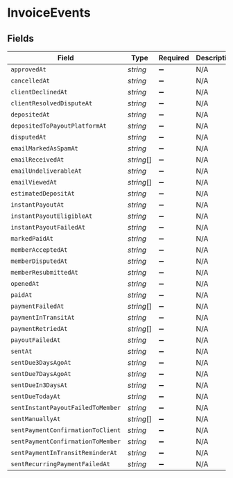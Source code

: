 # InvoiceEvents


## Fields

| Field                             | Type                              | Required                          | Description                       |
| --------------------------------- | --------------------------------- | --------------------------------- | --------------------------------- |
| `approvedAt`                      | *string*                          | :heavy_minus_sign:                | N/A                               |
| `cancelledAt`                     | *string*                          | :heavy_minus_sign:                | N/A                               |
| `clientDeclinedAt`                | *string*                          | :heavy_minus_sign:                | N/A                               |
| `clientResolvedDisputeAt`         | *string*                          | :heavy_minus_sign:                | N/A                               |
| `depositedAt`                     | *string*                          | :heavy_minus_sign:                | N/A                               |
| `depositedToPayoutPlatformAt`     | *string*                          | :heavy_minus_sign:                | N/A                               |
| `disputedAt`                      | *string*                          | :heavy_minus_sign:                | N/A                               |
| `emailMarkedAsSpamAt`             | *string*                          | :heavy_minus_sign:                | N/A                               |
| `emailReceivedAt`                 | *string*[]                        | :heavy_minus_sign:                | N/A                               |
| `emailUndeliverableAt`            | *string*                          | :heavy_minus_sign:                | N/A                               |
| `emailViewedAt`                   | *string*[]                        | :heavy_minus_sign:                | N/A                               |
| `estimatedDepositAt`              | *string*                          | :heavy_minus_sign:                | N/A                               |
| `instantPayoutAt`                 | *string*                          | :heavy_minus_sign:                | N/A                               |
| `instantPayoutEligibleAt`         | *string*                          | :heavy_minus_sign:                | N/A                               |
| `instantPayoutFailedAt`           | *string*                          | :heavy_minus_sign:                | N/A                               |
| `markedPaidAt`                    | *string*                          | :heavy_minus_sign:                | N/A                               |
| `memberAcceptedAt`                | *string*                          | :heavy_minus_sign:                | N/A                               |
| `memberDisputedAt`                | *string*                          | :heavy_minus_sign:                | N/A                               |
| `memberResubmittedAt`             | *string*                          | :heavy_minus_sign:                | N/A                               |
| `openedAt`                        | *string*                          | :heavy_minus_sign:                | N/A                               |
| `paidAt`                          | *string*                          | :heavy_minus_sign:                | N/A                               |
| `paymentFailedAt`                 | *string*[]                        | :heavy_minus_sign:                | N/A                               |
| `paymentInTransitAt`              | *string*                          | :heavy_minus_sign:                | N/A                               |
| `paymentRetriedAt`                | *string*[]                        | :heavy_minus_sign:                | N/A                               |
| `payoutFailedAt`                  | *string*                          | :heavy_minus_sign:                | N/A                               |
| `sentAt`                          | *string*                          | :heavy_minus_sign:                | N/A                               |
| `sentDue3DaysAgoAt`               | *string*                          | :heavy_minus_sign:                | N/A                               |
| `sentDue7DaysAgoAt`               | *string*                          | :heavy_minus_sign:                | N/A                               |
| `sentDueIn3DaysAt`                | *string*                          | :heavy_minus_sign:                | N/A                               |
| `sentDueTodayAt`                  | *string*                          | :heavy_minus_sign:                | N/A                               |
| `sentInstantPayoutFailedToMember` | *string*                          | :heavy_minus_sign:                | N/A                               |
| `sentManuallyAt`                  | *string*[]                        | :heavy_minus_sign:                | N/A                               |
| `sentPaymentConfirmationToClient` | *string*                          | :heavy_minus_sign:                | N/A                               |
| `sentPaymentConfirmationToMember` | *string*                          | :heavy_minus_sign:                | N/A                               |
| `sentPaymentInTransitReminderAt`  | *string*                          | :heavy_minus_sign:                | N/A                               |
| `sentRecurringPaymentFailedAt`    | *string*                          | :heavy_minus_sign:                | N/A                               |